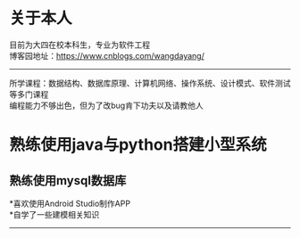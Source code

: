 # 关于本人
目前为大四在校本科生，专业为软件工程  
博客园地址：https://www.cnblogs.com/wangdayang/
**** 
所学课程：数据结构、数据库原理、计算机网络、操作系统、设计模式、软件测试等多门课程  
编程能力不够出色，但为了改bug肯下功夫以及请教他人  
# 熟练使用java与python搭建小型系统  
## 熟练使用mysql数据库  
*喜欢使用Android Studio制作APP  
*自学了一些建模相关知识
****
